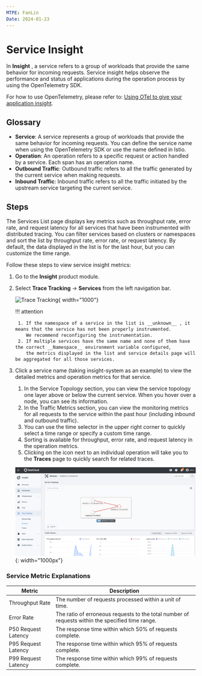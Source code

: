 ```yaml
---
MTPE: FanLin
Date: 2024-01-23
---
```


# Service Insight

In __Insight__ , a service refers to a group of workloads that provide the same behavior for incoming requests. 
Service insight helps observe the performance and status of applications during the operation process by 
using the OpenTelemetry SDK.

For how to use OpenTelemetry, please refer to: [Using OTel to give your application insight](../../quickstart/otel/otel.md).

## Glossary

- **Service**: A service represents a group of workloads that provide the same behavior for incoming requests. 
  You can define the service name when using the OpenTelemetry SDK or use the name defined in Istio.
- **Operation**: An operation refers to a specific request or action handled by a service. Each span has an operation name.
- **Outbound Traffic**: Outbound traffic refers to all the traffic generated by the current service when making requests.
- **Inbound Traffic**: Inbound traffic refers to all the traffic initiated by the upstream service targeting the current service.

## Steps

The Services List page displays key metrics such as throughput rate, error rate, and request latency for all services 
that have been instrumented with distributed tracing. You can filter services based on clusters or namespaces and sort 
the list by throughput rate, error rate, or request latency. By default, the data displayed in the list is for the last hour, 
but you can customize the time range.

Follow these steps to view service insight metrics:

1. Go to the __Insight__ product module.

2. Select __Trace Tracking__ -> __Services__ from the left navigation bar.

    ![Trace Tracking](../images/service00.png){ width="1000"}

    !!! attention

        1. If the namespace of a service in the list is __unknown__ , it means that the service has not been properly instrumented. 
           We recommend reconfiguring the instrumentation.
        2. If multiple services have the same name and none of them have the correct __Namespace__ environment variable configured, 
           the metrics displayed in the list and service details page will be aggregated for all those services.

3. Click a service name (taking insight-system as an example) to view the detailed metrics and operation metrics for that service.

    1. In the Service Topology section, you can view the service topology one layer above or below the current service. 
       When you hover over a node, you can see its information.
    2. In the Traffic Metrics section, you can view the monitoring metrics for all requests to the service within 
       the past hour (including inbound and outbound traffic).
    3. You can use the time selector in the upper right corner to quickly select a time range or specify a custom time range.
    4. Sorting is available for throughput, error rate, and request latency in the operation metrics.
    5. Clicking on the icon next to an individual operation will take you to the __Traces__ page to quickly search for related traces.

    ![Service Monitoring](../images/service01.png){: width="1000px"}

### Service Metric Explanations

| Metric | Description |
| ------ | ----------- |
| Throughput Rate | The number of requests processed within a unit of time. |
| Error Rate | The ratio of erroneous requests to the total number of requests within the specified time range. |
| P50 Request Latency | The response time within which 50% of requests complete. |
| P95 Request Latency | The response time within which 95% of requests complete. |
| P99 Request Latency | The response time within which 99% of requests complete. |
